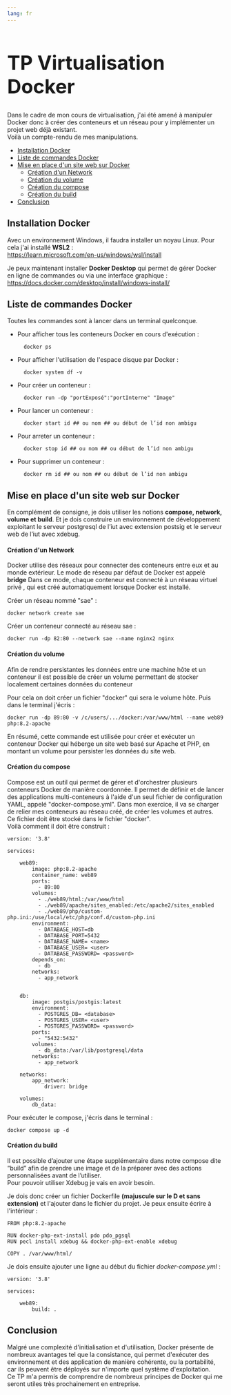 ```yaml
---
lang: fr
---
```

<h1 style="font-size: 45px;">TP Virtualisation Docker</h1>

 Dans le cadre de mon cours de virtualisation, j'ai été amené à manipuler Docker donc à créer des conteneurs et un réseau pour y implémenter un projet web déjà existant.  
 Voilà un compte-rendu de mes manipulations.


- [Installation Docker](#installation-docker)
- [Liste de commandes Docker](#liste-de-commandes-docker)
- [Mise en place d'un site web sur Docker](#mise-en-place-dun-site-web-sur-docker)
    - [Création d'un Network](#création-dun-network)
    - [Création du volume](#création-du-volume)
    - [Création du compose](#création-du-compose)
    - [Création du build](#création-du-build)
- [Conclusion](#conclusion)




## Installation Docker
Avec un environnement Windows, il faudra installer un noyau Linux. Pour cela j'ai installé **WSL2** :  
https://learn.microsoft.com/en-us/windows/wsl/install  

Je peux maintenant installer **Docker Desktop** qui permet de gérer Docker en ligne de commandes ou via une interface graphique :  
https://docs.docker.com/desktop/install/windows-install/

## Liste de commandes Docker 
Toutes les commandes sont à lancer dans un terminal quelconque.
* Pour afficher tous les conteneurs Docker en cours d'exécution : 

        docker ps
* Pour afficher l'utilisation de l'espace disque par Docker :

        docker system df -v

* Pour créer un conteneur :

        docker run -dp "portExposé":"portInterne" "Image"  

* Pour lancer un conteneur :

        docker start id ## ou nom ## ou début de l’id non ambigu

* Pour arreter un conteneur :

        docker stop id ## ou nom ## ou début de l’id non ambigu

* Pour supprimer un conteneur :
  
        docker rm id ## ou nom ## ou début de l’id non ambigu
    



## Mise en place d'un site web sur Docker 
En complément de consigne, je dois utiliser les notions **compose, network, volume et build**. Et je dois construire un environnement de développement exploitant le serveur postgresql de l’iut avec extension postsig et le serveur web de l’iut avec xdebug.

#### Création d'un Network 
Docker utilise des réseaux pour connecter des conteneurs entre eux et au monde extérieur. Le mode de réseau par défaut de Docker est appelé **bridge** Dans ce mode, chaque conteneur est connecté à un réseau virtuel privé , qui est créé automatiquement lorsque Docker est installé.

Créer un réseau nommé "sae" : 

    docker network create sae

Créer un conteneur connecté au réseau sae :

    docker run -dp 82:80 --network sae --name nginx2 nginx

#### Création du volume 
Afin de rendre persistantes les données entre une machine hôte et un conteneur il est possible de créer un volume permettant de stocker localement certaines données du conteneur

Pour cela on doit créer un fichier "docker" qui sera le volume hôte.
Puis dans le terminal j'écris : 

    docker run -dp 89:80 -v /c/users/.../docker:/var/www/html --name web89  php:8.2-apache

En résumé, cette commande est utilisée pour créer et exécuter un conteneur Docker qui héberge un site web basé sur Apache et PHP, en montant un volume pour persister les données du site web.

#### Création du compose 
Compose est un outil qui permet de gérer et d'orchestrer plusieurs conteneurs Docker de manière coordonnée. Il permet de définir et de lancer des applications multi-conteneurs à l'aide d'un seul fichier de configuration YAML, appelé "docker-compose.yml". Dans mon exercice, il va se charger de relier mes conteneurs au réseau créé, de créer les volumes et autres.  
Ce fichier doit être stocké dans le fichier "docker".  
Voilà comment il doit être construit :  
    
    version: '3.8'

    services:

        web89:
            image: php:8.2-apache
            container_name: web89
            ports:
              - 89:80
            volumes:
              - ./web89/html:/var/www/html
              - ./web89/apache/sites_enabled:/etc/apache2/sites_enabled
              - ./web89/php/custom-php.ini:/use/local/etc/php/conf.d/custom-php.ini
            environment:
              - DATABASE_HOST=db
              - DATABASE_PORT=5432
              - DATABASE_NAME= <name>
              - DATABASE_USER= <user>
              - DATABASE_PASSWORD= <password>
            depends_on:
              - db
            networks:
              - app_network


        db:
            image: postgis/postgis:latest
            environment:
              - POSTGRES_DB= <database>
              - POSTGRES_USER= <user>
              - POSTGRES_PASSWORD= <password>
            ports:
              - "5432:5432"
            volumes:
              - db_data:/var/lib/postgresql/data
            networks:
              - app_network

        networks:
            app_network:
                driver: bridge

        volumes:
            db_data:

Pour exécuter le compose, j'écris dans le terminal : 

    docker compose up -d

#### Création du build
Il est possible d’ajouter une étape supplémentaire dans notre compose dite “build” afin de prendre une image et de la préparer avec des actions personnalisées avant de l’utiliser.  
Pour pouvoir utiliser Xdebug je vais en avoir besoin.  

Je dois donc créer un fichier Dockerfile **(majuscule sur le D et sans extension)** et l'ajouter dans le fichier du projet.
Je peux ensuite écrire à l'intérieur :

    FROM php:8.2-apache

    RUN docker-php-ext-install pdo pdo_pgsql
    RUN pecl install xdebug && docker-php-ext-enable xdebug

    COPY . /var/www/html/

Je dois ensuite ajouter une ligne au début du fichier _docker-compose.yml_ :

    version: '3.8'

    services:

        web89:
            build: .

## Conclusion 
Malgré une complexité d'initialisation et d'utilisation, Docker présente de nombreux avantages tel que la consistance, qui permet d'exécuter des environnement et des application de manière cohérente, ou la portabilité, car
ils peuvent être déployés sur n'importe quel système d'exploitation.  
Ce TP m'a permis de comprendre de nombreux principes de Docker qui me seront utiles très prochainement en entreprise.
